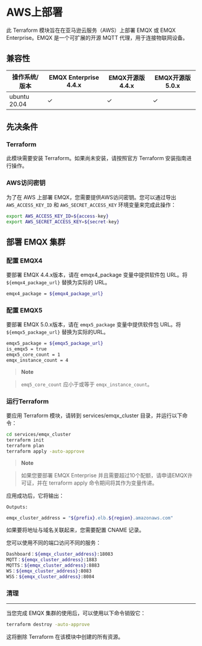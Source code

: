 # AWS上部署

此 Terraform 模块旨在在亚马逊云服务（AWS）上部署 EMQX 或 EMQX Enterprise。EMQX 是一个可扩展的开源 MQTT 代理，用于连接物联网设备。


## 兼容性

| 操作系统/版本   | EMQX Enterprise 4.4.x | EMQX开源版 4.4.x | EMQX开源版 5.0.x |
| --------------- | --------------------- | ---------------- | ---------------- |
| ubuntu 20.04    | ✓                     | ✓                | ✓                |


## 先决条件

### Terraform

此模块需要安装 Terraform。如果尚未安装，请按照官方 Terraform 安装指南进行操作。

### AWS访问密钥
为了在 AWS 上部署 EMQX，您需要提供AWS访问密钥。您可以通过导出 `AWS_ACCESS_KEY_ID` 和 `AWS_SECRET_ACCESS_KEY` 环境变量来完成此操作：

```bash
export AWS_ACCESS_KEY_ID=${access-key}
export AWS_SECRET_ACCESS_KEY=${secret-key}
```

## 部署 EMQX 集群

### 配置 EMQX4
要部署 EMQX 4.4.x版本，请在 emqx4_package 变量中提供软件包 URL。将 `${emqx4_package_url}` 替换为实际的 URL。

```bash
emqx4_package = ${emqx4_package_url}
```

### 配置 EMQX5
要部署 EMQX 5.0.x版本，请在 `emqx5_package` 变量中提供软件包 URL。将 `${emqx5_package_url}` 替换为实际的URL。

```bash
emqx5_package = ${emqx5_package_url}
is_emqx5 = true
emqx5_core_count = 1
emqx_instance_count = 4
```

> **Note**

> `emq5_core_count` 应小于或等于 `emqx_instance_count`。

### 运行Terraform

要应用 Terraform 模块，请转到 services/emqx_cluster 目录，并运行以下命令：

```bash
cd services/emqx_cluster
terraform init
terraform plan
terraform apply -auto-approve
```

> **Note**

> 如果您要部署 EMQX Enterprise 并且需要超过10个配额，请申请EMQX许可证，并在 terraform apply 命令期间将其作为变量传递。

应用成功后，它将输出：

```bash
Outputs:

emqx_cluster_address = "${prefix}.elb.${region}.amazonaws.com"
```

如果要将地址与域名关联起来，您需要配置 CNAME 记录。

您可以使用不同的端口访问不同的服务：

```bash
Dashboard：${emqx_cluster_address}:18083
MQTT：${emqx_cluster_address}:1883
MQTTS：${emqx_cluster_address}:8883
WS：${emqx_cluster_address}:8083
WSS：${emqx_cluster_address}:8084
```

### 清理
-----
当您完成 EMQX 集群的使用后，可以使用以下命令销毁它：

```bash
terraform destroy -auto-approve
```

这将删除 Terraform 在该模块中创建的所有资源。


